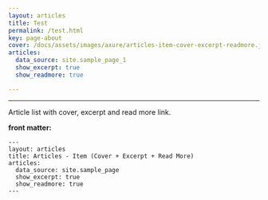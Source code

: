 ```yaml
---
layout: articles
title: Test
permalink: /test.html
key: page-about
cover: /docs/assets/images/axure/articles-item-cover-excerpt-readmore.jpg
articles:
  data_source: site.sample_page_1
  show_excerpt: true
  show_readmore: true

---
```


<div class="article__content" markdown="1">

---

Article list with cover, excerpt and read more link.

<!--more-->

**front matter:**

    ---
    layout: articles
    title: Articles - Item (Cover + Excerpt + Read More)
    articles:
      data_source: site.sample_page
      show_excerpt: true
      show_readmore: true
    ---

</div>
